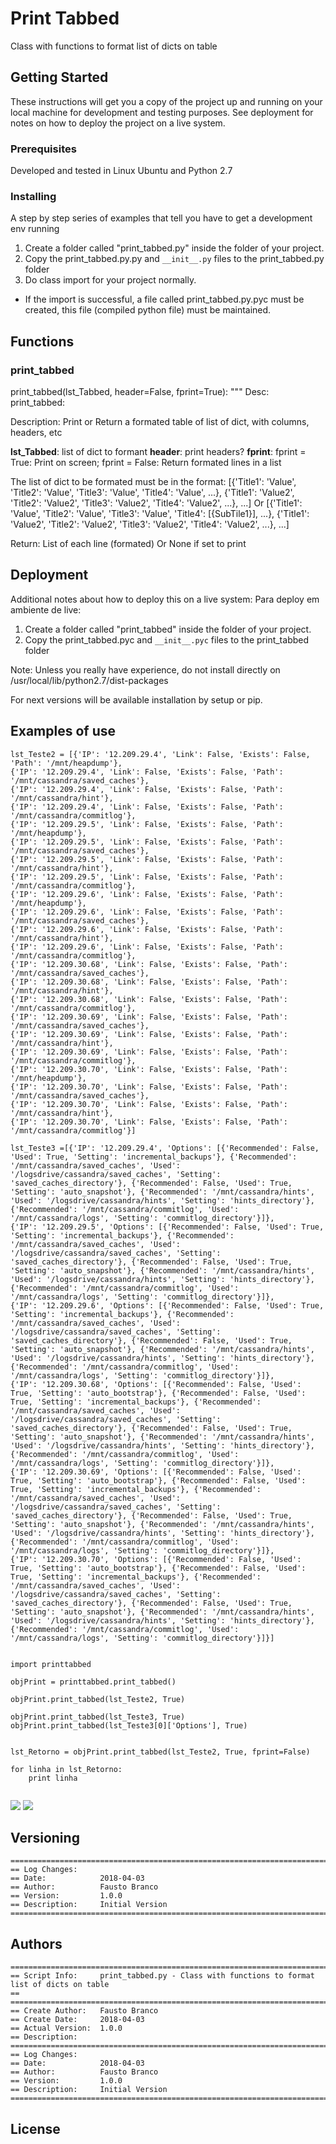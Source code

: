 # Print Tabbed

Class with functions to format list of dicts on table 

## Getting Started

These instructions will get you a copy of the project up and running on your local machine for development and testing purposes. See deployment for notes on how to deploy the project on a live system.

### Prerequisites

Developed and tested in Linux Ubuntu and Python 2.7


### Installing

A step by step series of examples that tell you have to get a development env running

1. Create a folder called "print_tabbed.py" inside the folder of your project.
2. Copy the print_tabbed.py.py and `__init__.py` files to the print_tabbed.py folder
3. Do class import for your project normally.

* If the import is successful, a file called print_tabbed.py.pyc must be created, this file (compiled python file) must be maintained.

## Functions

### print_tabbed

print_tabbed(lst_Tabbed, header=False, fprint=True):
        """
        Desc: print_tabbed: 

Description: Print or Return a formated table of list of dict, with columns, headers, etc

**lst_Tabbed**: list of dict to formant
**header**: print headers?
**fprint**: fprint = True: Print on screen; fprint = False: Return formated lines in a list

The list of dict to be formated must be in the format:
[{'Title1': 'Value', 'Title2': 'Value', 'Title3': 'Value', 'Title4': 'Value', ...},
 {'Title1': 'Value2', 'Title2': 'Value2', 'Title3': 'Value2', 'Title4': 'Value2', ...},
 ...]
 Or
[{'Title1': 'Value', 'Title2': 'Value', 'Title3': 'Value', 'Title4': [{SubTile1}], ...},
 {'Title1': 'Value2', 'Title2': 'Value2', 'Title3': 'Value2', 'Title4': 'Value2', ...},
 ...]
    
Return: List of each line (formated) Or None if set to print
              
## Deployment

Additional notes about how to deploy this on a live system:
Para deploy em ambiente de live:
1) Create a folder called "print_tabbed" inside the folder of your project.
2) Copy the print_tabbed.pyc and `__init__.pyc` files to the print_tabbed folder

Note: Unless you really have experience, do not install directly on /usr/local/lib/python2.7/dist-packages

For next versions will be available installation by setup or pip.

## Examples of use

```
lst_Teste2 = [{'IP': '12.209.29.4', 'Link': False, 'Exists': False, 'Path': '/mnt/heapdump'},
{'IP': '12.209.29.4', 'Link': False, 'Exists': False, 'Path': '/mnt/cassandra/saved_caches'},
{'IP': '12.209.29.4', 'Link': False, 'Exists': False, 'Path': '/mnt/cassandra/hint'},
{'IP': '12.209.29.4', 'Link': False, 'Exists': False, 'Path': '/mnt/cassandra/commitlog'},
{'IP': '12.209.29.5', 'Link': False, 'Exists': False, 'Path': '/mnt/heapdump'},
{'IP': '12.209.29.5', 'Link': False, 'Exists': False, 'Path': '/mnt/cassandra/saved_caches'},
{'IP': '12.209.29.5', 'Link': False, 'Exists': False, 'Path': '/mnt/cassandra/hint'},
{'IP': '12.209.29.5', 'Link': False, 'Exists': False, 'Path': '/mnt/cassandra/commitlog'},
{'IP': '12.209.29.6', 'Link': False, 'Exists': False, 'Path': '/mnt/heapdump'},
{'IP': '12.209.29.6', 'Link': False, 'Exists': False, 'Path': '/mnt/cassandra/saved_caches'},
{'IP': '12.209.29.6', 'Link': False, 'Exists': False, 'Path': '/mnt/cassandra/hint'},
{'IP': '12.209.29.6', 'Link': False, 'Exists': False, 'Path': '/mnt/cassandra/commitlog'},
{'IP': '12.209.30.68', 'Link': False, 'Exists': False, 'Path': '/mnt/cassandra/saved_caches'},
{'IP': '12.209.30.68', 'Link': False, 'Exists': False, 'Path': '/mnt/cassandra/hint'},
{'IP': '12.209.30.68', 'Link': False, 'Exists': False, 'Path': '/mnt/cassandra/commitlog'},
{'IP': '12.209.30.69', 'Link': False, 'Exists': False, 'Path': '/mnt/cassandra/saved_caches'},
{'IP': '12.209.30.69', 'Link': False, 'Exists': False, 'Path': '/mnt/cassandra/hint'},
{'IP': '12.209.30.69', 'Link': False, 'Exists': False, 'Path': '/mnt/cassandra/commitlog'},
{'IP': '12.209.30.70', 'Link': False, 'Exists': False, 'Path': '/mnt/heapdump'},
{'IP': '12.209.30.70', 'Link': False, 'Exists': False, 'Path': '/mnt/cassandra/saved_caches'},
{'IP': '12.209.30.70', 'Link': False, 'Exists': False, 'Path': '/mnt/cassandra/hint'},
{'IP': '12.209.30.70', 'Link': False, 'Exists': False, 'Path': '/mnt/cassandra/commitlog'}]

lst_Teste3 =[{'IP': '12.209.29.4', 'Options': [{'Recommended': False, 'Used': True, 'Setting': 'incremental_backups'}, {'Recommended': '/mnt/cassandra/saved_caches', 'Used': '/logsdrive/cassandra/saved_caches', 'Setting': 'saved_caches_directory'}, {'Recommended': False, 'Used': True, 'Setting': 'auto_snapshot'}, {'Recommended': '/mnt/cassandra/hints', 'Used': '/logsdrive/cassandra/hints', 'Setting': 'hints_directory'}, {'Recommended': '/mnt/cassandra/commitlog', 'Used': '/mnt/cassandra/logs', 'Setting': 'commitlog_directory'}]},
{'IP': '12.209.29.5', 'Options': [{'Recommended': False, 'Used': True, 'Setting': 'incremental_backups'}, {'Recommended': '/mnt/cassandra/saved_caches', 'Used': '/logsdrive/cassandra/saved_caches', 'Setting': 'saved_caches_directory'}, {'Recommended': False, 'Used': True, 'Setting': 'auto_snapshot'}, {'Recommended': '/mnt/cassandra/hints', 'Used': '/logsdrive/cassandra/hints', 'Setting': 'hints_directory'}, {'Recommended': '/mnt/cassandra/commitlog', 'Used': '/mnt/cassandra/logs', 'Setting': 'commitlog_directory'}]},
{'IP': '12.209.29.6', 'Options': [{'Recommended': False, 'Used': True, 'Setting': 'incremental_backups'}, {'Recommended': '/mnt/cassandra/saved_caches', 'Used': '/logsdrive/cassandra/saved_caches', 'Setting': 'saved_caches_directory'}, {'Recommended': False, 'Used': True, 'Setting': 'auto_snapshot'}, {'Recommended': '/mnt/cassandra/hints', 'Used': '/logsdrive/cassandra/hints', 'Setting': 'hints_directory'}, {'Recommended': '/mnt/cassandra/commitlog', 'Used': '/mnt/cassandra/logs', 'Setting': 'commitlog_directory'}]},
{'IP': '12.209.30.68', 'Options': [{'Recommended': False, 'Used': True, 'Setting': 'auto_bootstrap'}, {'Recommended': False, 'Used': True, 'Setting': 'incremental_backups'}, {'Recommended': '/mnt/cassandra/saved_caches', 'Used': '/logsdrive/cassandra/saved_caches', 'Setting': 'saved_caches_directory'}, {'Recommended': False, 'Used': True, 'Setting': 'auto_snapshot'}, {'Recommended': '/mnt/cassandra/hints', 'Used': '/logsdrive/cassandra/hints', 'Setting': 'hints_directory'}, {'Recommended': '/mnt/cassandra/commitlog', 'Used': '/mnt/cassandra/logs', 'Setting': 'commitlog_directory'}]},
{'IP': '12.209.30.69', 'Options': [{'Recommended': False, 'Used': True, 'Setting': 'auto_bootstrap'}, {'Recommended': False, 'Used': True, 'Setting': 'incremental_backups'}, {'Recommended': '/mnt/cassandra/saved_caches', 'Used': '/logsdrive/cassandra/saved_caches', 'Setting': 'saved_caches_directory'}, {'Recommended': False, 'Used': True, 'Setting': 'auto_snapshot'}, {'Recommended': '/mnt/cassandra/hints', 'Used': '/logsdrive/cassandra/hints', 'Setting': 'hints_directory'}, {'Recommended': '/mnt/cassandra/commitlog', 'Used': '/mnt/cassandra/logs', 'Setting': 'commitlog_directory'}]},
{'IP': '12.209.30.70', 'Options': [{'Recommended': False, 'Used': True, 'Setting': 'auto_bootstrap'}, {'Recommended': False, 'Used': True, 'Setting': 'incremental_backups'}, {'Recommended': '/mnt/cassandra/saved_caches', 'Used': '/logsdrive/cassandra/saved_caches', 'Setting': 'saved_caches_directory'}, {'Recommended': False, 'Used': True, 'Setting': 'auto_snapshot'}, {'Recommended': '/mnt/cassandra/hints', 'Used': '/logsdrive/cassandra/hints', 'Setting': 'hints_directory'}, {'Recommended': '/mnt/cassandra/commitlog', 'Used': '/mnt/cassandra/logs', 'Setting': 'commitlog_directory'}]}]


import printtabbed

objPrint = printtabbed.print_tabbed()

objPrint.print_tabbed(lst_Teste2, True)
        
objPrint.print_tabbed(lst_Teste3, True)
objPrint.print_tabbed(lst_Teste3[0]['Options'], True)


lst_Retorno = objPrint.print_tabbed(lst_Teste2, True, fprint=False)

for linha in lst_Retorno:
    print linha
    
```
![](Capture.PNG)
![](Capture2.PNG)

## Versioning
```
=======================================================================================
== Log Changes:
== Date:            2018-04-03
== Author:          Fausto Branco
== Version:         1.0.0
== Description:     Initial Version
=======================================================================================
```
## Authors
```
=======================================================================================
== Script Info:		print_tabbed.py - Class with functions to format list of dicts on table 
==
=======================================================================================
== Create Author:	Fausto Branco
== Create Date:		2018-04-03
== Actual Version:  1.0.0
== Description:		
=======================================================================================
== Log Changes:
== Date:            2018-04-03
== Author:          Fausto Branco
== Version:         1.0.0
== Description:     Initial Version
=======================================================================================
```
## License



